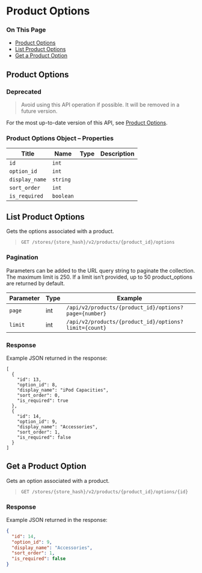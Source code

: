 # Product Options

<div class="otp" id="no-index">

### On This Page
- [Product Options](#product-options)
- [List Product Options](#list-product-options)
- [Get a Product Option](#get-a-product-option)

</div> 

## Product Options 

<div class="HubBlock--callout">
<div class="CalloutBlock--warning">
<div class="HubBlock-content">

<!-- theme: warning -->

### Deprecated
> Avoid using this API operation if possible. It will be removed in a future version.

For the most up-to-date version of this API, see [Product Options](https://developer.bigcommerce.com/api-reference/store-management/catalog/product-variant-options).

</div>
</div>
</div>

### Product Options Object – Properties 

| Title | Name | Type | Description |
|-|-|-|-|
| `id` | `int` |
| `option_id` | `int` |
| `display_name` | `string` |
| `sort_order` | `int` |
| `is_required` | `boolean` |

## List Product Options

Gets the options associated with a product.

>`GET /stores/{store_hash}/v2/products/{product_id}/options`

### Pagination

Parameters can be added to the URL query string to paginate the collection. The maximum limit is 250\. If a limit isn’t provided, up to 50 product_options are returned by default.

| Parameter | Type | Example |
|-|-|-|
| `page` | int | `/api/v2/products/{product_id}/options?page={number}` |
| `limit` | int | `/api/v2/products/{product_id}/options?limit={count}` |

### Response

Example JSON returned in the response:

```
[
  {
    "id": 13,
    "option_id": 8,
    "display_name": "iPod Capacities",
    "sort_order": 0,
    "is_required": true
  },
  {
    "id": 14,
    "option_id": 9,
    "display_name": "Accessories",
    "sort_order": 1,
    "is_required": false
  }
]
```

## Get a Product Option

Gets an option associated with a product.

>`GET /stores/{store_hash}/v2/products/{product_id}/options/{id}`

### Response

Example JSON returned in the response:

```json
{
  "id": 14,
  "option_id": 9,
  "display_name": "Accessories",
  "sort_order": 1,
  "is_required": false
}
```
